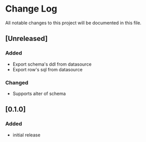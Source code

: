 # Change Log
All notable changes to this project will be documented in this file.

## [Unreleased]
### Added
- Export schema's ddl from datasource
- Export row's sql from datasource
### Changed
- Supports alter of schema

## [0.1.0]
### Added
- initial release
